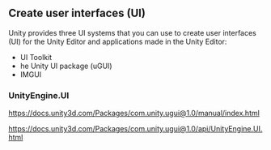 ## Create user interfaces (UI)
Unity provides three UI systems that you can use to create user interfaces (UI) for the Unity Editor and applications made in the Unity Editor:

- UI Toolkit
- he Unity UI package (uGUI)
- IMGUI


### UnityEngine.UI
https://docs.unity3d.com/Packages/com.unity.ugui@1.0/manual/index.html

https://docs.unity3d.com/Packages/com.unity.ugui@1.0/api/UnityEngine.UI.html
